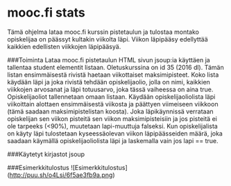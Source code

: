 # mooc.fi stats

Tämä ohjelma lataa mooc.fi kurssin pistetaulun ja tulostaa montako opiskelijaa on päässyt kultakin viikolta läpi. Viikon läpipääsy edellyttää kaikkien edellisten viikkojen läpipääsyä.


###Toiminta
Lataa mooc.fi pistetaulun HTML sivun jsoup:ia käyttäen ja tallentaa student elementit listaan. Oletuskurssina on id 35 (2016 dl).
Tämän listan ensimmäisestä rivistä haetaan viikottaiset maksimipisteet.
Koko lista käydään läpi ja joka rivistä tehdään opiskelijaolio, jolla on nimi, kaikkien viikkojen arvosanat ja läpi totuusarvo, joka tässä vaiheessa on aina true. Opiskelijaoliot tallennetaan omaan listaan.
Käydään opiskelijaoliolista läpi viikoittain alottaen ensimmäisestä viikosta ja päättyen viimeiseen viikkoon (tämä saadaan maksimipistelistan koosta). Joka läpikäynnissä verrataan opiskelijan sen viikon pisteitä sen viikon maksimipisteisiin ja jos pisteitä ei ole tarpeeks (<90%), muutetaan lapi-muuttuja falseksi. Kun opiskelijalista on käyty läpi tulostetaan kyseessäolevan viikon läpipäässeiden määrä, joka saadaan käymällä opiskelijaoliolista läpi ja laskemalla vain jos lapi == true.


###Käytetyt kirjastot
jsoup


###Esimerkkitulostus
![Esimerkkitulostus] (http://puu.sh/o4Lsi/6f5ae3fb9a.png)
